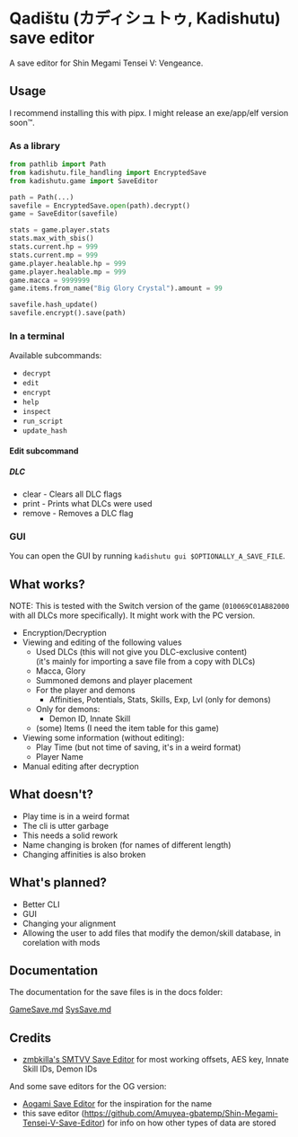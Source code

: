 # Qadištu (カディシュトゥ, Kadishutu) save editor

A save editor for Shin Megami Tensei V: Vengeance.

## Usage

I recommend installing this with pipx.
I might release an exe/app/elf version soon™.

### As a library

```python
from pathlib import Path
from kadishutu.file_handling import EncryptedSave
from kadishutu.game import SaveEditor

path = Path(...)
savefile = EncryptedSave.open(path).decrypt()
game = SaveEditor(savefile)

stats = game.player.stats
stats.max_with_sbis()
stats.current.hp = 999
stats.current.mp = 999
game.player.healable.hp = 999
game.player.healable.mp = 999
game.macca = 9999999
game.items.from_name("Big Glory Crystal").amount = 99

savefile.hash_update()
savefile.encrypt().save(path)
```

### In a terminal

Available subcommands:

- `decrypt`
- `edit`
- `encrypt`
- `help`
- `inspect`
- `run_script`
- `update_hash`

#### Edit subcommand

##### DLC

- clear - Clears all DLC flags
- print - Prints what DLCs were used
- remove - Removes a DLC flag

### GUI

You can open the GUI by running `kadishutu gui $OPTIONALLY_A_SAVE_FILE`.

## What works?

NOTE: This is tested with the Switch version of the game (`010069C01AB82000`
with all DLCs more specifically). It might work with the PC version.

- Encryption/Decryption
- Viewing and editing of the following values
  - Used DLCs (this will not give you DLC-exclusive content)  
    (it's mainly for importing a save file from a copy with DLCs)
  - Macca, Glory
  - Summoned demons and player placement
  - For the player and demons
    - Affinities, Potentials, Stats, Skills, Exp, Lvl (only for demons)
  - Only for demons:
    - Demon ID, Innate Skill
  - (some) Items (I need the item table for this game)
- Viewing some information (without editing):
  - Play Time (but not time of saving, it's in a weird format)
  - Player Name
- Manual editing after decryption

## What doesn't?

- Play time is in a weird format
- The cli is utter garbage
- This needs a solid rework
- Name changing is broken (for names of different length)
- Changing affinities is also broken

## What's planned?

- Better CLI
- GUI
- Changing your alignment
- Allowing the user to add files that modify the demon/skill database, in
  corelation with mods

## Documentation

The documentation for the save files is in the docs folder:

[GameSave.md](docs/GameSave.md)
[SysSave.md](docs/SysSave.md)

## Credits

- [zmbkilla's SMTVV Save Editor](https://github.com/zmbkilla/SMTV-VSaveEditor/tree/e8def6cd038d1a3d23d5bdc7612b1fd13808dfaf)
  for most working offsets, AES key, Innate Skill IDs, Demon IDs

And some save editors for the OG version:

- [Aogami Save Editor](https://github.com/supremetakoyaki/Aogami)
  for the inspiration for the name
- this save editor
  (<https://github.com/Amuyea-gbatemp/Shin-Megami-Tensei-V-Save-Editor>)
  for info on how other types of data are stored

